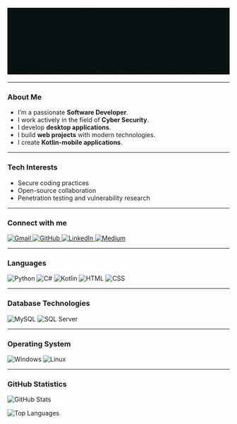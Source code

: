<p align="center">
  <img src="https://github.com/omersefacarikci/omersefacarikci/blob/main/img/githubmain.gif" alt="Banner" />
</p>


---

### About Me

- I’m a passionate **Software Developer**.  
- I work actively in the field of **Cyber Security**.  
- I develop **desktop applications**.  
- I build **web projects** with modern technologies.  
- I create **Kotlin-mobile applications**.  

---

### Tech Interests
 
- Secure coding practices  
- Open-source collaboration  
- Penetration testing and vulnerability research  

---

### Connect with me

<p align="left"> <a href="mailto:omercarikci204@gmail.com" target="_blank"> <img src="https://img.shields.io/badge/Gmail-D14836?style=for-the-badge&logo=gmail&logoColor=white" alt="Gmail"/> </a> <a href="https://github.com/omersefacarikci" target="_blank"> <img src="https://img.shields.io/badge/GitHub-100000?style=for-the-badge&logo=github&logoColor=white" alt="GitHub"/> </a> <a href="https://www.linkedin.com/in/omer-sefa-carikci" target="_blank"> <img src="https://img.shields.io/badge/LinkedIn-0077B5?style=for-the-badge&logo=linkedin&logoColor=white" alt="LinkedIn"/> </a> <a href="https://medium.com/@omersefacarikci  target="_blank"> <img src="https://img.shields.io/badge/Medium-000000?style=for-the-badge&logo=medium&logoColor=white" alt="Medium"/> </a> </p>

---

### Languages 

<p align="left"> <img src="https://img.shields.io/badge/Python-3776AB?style=for-the-badge&logo=python&logoColor=white" alt="Python"/> <img src="https://img.shields.io/badge/C%23-239120?style=for-the-badge&logo=c-sharp&logoColor=white" alt="C#"/> <img src="https://img.shields.io/badge/Kotlin-0095D5?style=for-the-badge&logo=kotlin&logoColor=white" alt="Kotlin"/> <img src="https://img.shields.io/badge/HTML-E34F26?style=for-the-badge&logo=html5&logoColor=white" alt="HTML"/> <img src="https://img.shields.io/badge/CSS-1572B6?style=for-the-badge&logo=css3&logoColor=white" alt="CSS"/></p> 
  
---

### Database Technologies  

<p> <img src="https://img.shields.io/badge/MySQL-4479A1?style=for-the-badge&logo=mysql&logoColor=white" alt="MySQL"/>   <img src="https://img.shields.io/badge/SQL_Server-CC2927?style=for-the-badge&logo=microsoft-sql-server&logoColor=white" alt="SQL Server"/> </p>

---

### Operating System

<img src="https://img.shields.io/badge/Windows-0078D6?style=for-the-badge&logo=windows&logoColor=white" alt="Windows"/> <img src="https://img.shields.io/badge/Linux-FCC624?style=for-the-badge&logo=linux&logoColor=black" alt="Linux"/>

---

### GitHub Statistics

<p align="left"> <img src="https://github-readme-stats.vercel.app/api?username=omersefacarikci&show_icons=true&theme=dark&hide_border=true" alt="GitHub Stats" /> <p align="left"> <img src="https://github-readme-stats.vercel.app/api/top-langs/?username=omersefacarikci&layout=compact&theme=dark&hide_border=true" alt="Top Languages"/> </p> 

</p>


